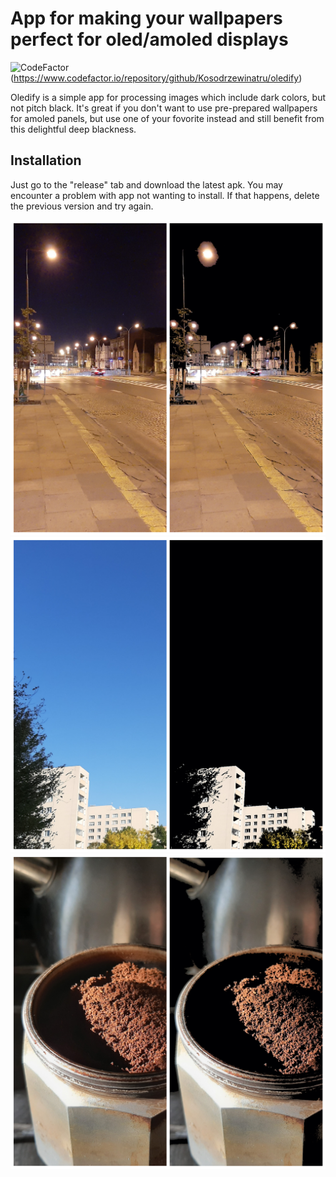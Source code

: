 # App for making your wallpapers perfect for oled/amoled displays

![CodeFactor](https://www.codefactor.io/repository/github/Kosodrzewinatru/oledify/badge?style=flat-square)(https://www.codefactor.io/repository/github/Kosodrzewinatru/oledify)

Oledify is a simple app for processing images which include dark colors, but not pitch black. It's great if you don't want to use pre-prepared wallpapers for amoled panels, but use one of your fovorite instead and still benefit from this delightful deep blackness.

## Installation

Just go to the "release" tab and download the latest apk. You may encounter a problem with app not wanting to install. If that happens, delete the previous version and try again.

![picture alt](https://raw.githubusercontent.com/Kosodrzewinatru/oledify/master/showcase/city.jpg)
![picture alt](https://raw.githubusercontent.com/Kosodrzewinatru/oledify/master/showcase/sky.jpg)
![picture alt](https://raw.githubusercontent.com/Kosodrzewinatru/oledify/master/showcase/coffe.jpg)
